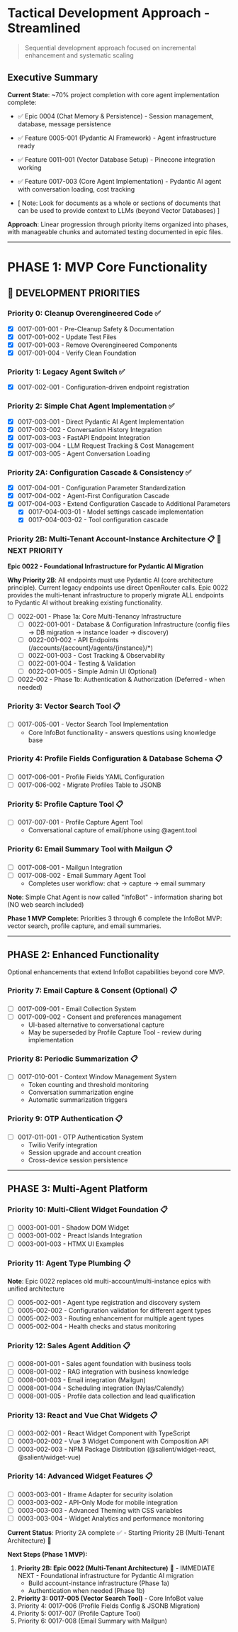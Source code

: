 # Tactical Development Approach - Streamlined
> Sequential development approach focused on incremental enhancement and systematic scaling

## Executive Summary

**Current State**: ~70% project completion with core agent implementation complete:
- ✅ Epic 0004 (Chat Memory & Persistence) - Session management, database, message persistence
- ✅ Feature 0005-001 (Pydantic AI Framework) - Agent infrastructure ready  
- ✅ Feature 0011-001 (Vector Database Setup) - Pinecone integration working
- ✅ Feature 0017-003 (Core Agent Implementation) - Pydantic AI agent with conversation loading, cost tracking

- [ Note: Look for documents as a whole or sections of documents that can be used to provide context to LLMs (beyond Vector Databases) ]

**Approach**: Linear progression through priority items organized into phases, with manageable chunks and automated testing documented in epic files.

---

# PHASE 1: MVP Core Functionality

## 🎯 DEVELOPMENT PRIORITIES

### **Priority 0: Cleanup Overengineered Code** ✅
- [x] 0017-001-001 - Pre-Cleanup Safety & Documentation
- [x] 0017-001-002 - Update Test Files  
- [x] 0017-001-003 - Remove Overengineered Components
- [x] 0017-001-004 - Verify Clean Foundation

### **Priority 1: Legacy Agent Switch** ✅  
- [x] 0017-002-001 - Configuration-driven endpoint registration


### **Priority 2: Simple Chat Agent Implementation** ✅
- [x] 0017-003-001 - Direct Pydantic AI Agent Implementation
- [x] 0017-003-002 - Conversation History Integration  
- [x] 0017-003-003 - FastAPI Endpoint Integration
- [x] 0017-003-004 - LLM Request Tracking & Cost Management
- [x] 0017-003-005 - Agent Conversation Loading

### **Priority 2A: Configuration Cascade & Consistency** ✅
- [x] 0017-004-001 - Configuration Parameter Standardization
- [x] 0017-004-002 - Agent-First Configuration Cascade
- [x] 0017-004-003 - Extend Configuration Cascade to Additional Parameters
  - [x] 0017-004-003-01 - Model settings cascade implementation
  - [x] 0017-004-003-02 - Tool configuration cascade

### **Priority 2B: Multi-Tenant Account-Instance Architecture** 📋 🎯 **NEXT PRIORITY**
**Epic 0022 - Foundational Infrastructure for Pydantic AI Migration**

**Why Priority 2B**: All endpoints must use Pydantic AI (core architecture principle). Current legacy endpoints use direct OpenRouter calls. Epic 0022 provides the multi-tenant infrastructure to properly migrate ALL endpoints to Pydantic AI without breaking existing functionality.

- [ ] 0022-001 - Phase 1a: Core Multi-Tenancy Infrastructure
  - [ ] 0022-001-001 - Database & Configuration Infrastructure (config files → DB migration → instance loader → discovery)
  - [ ] 0022-001-002 - API Endpoints (/accounts/{account}/agents/{instance}/*)
  - [ ] 0022-001-003 - Cost Tracking & Observability
  - [ ] 0022-001-004 - Testing & Validation
  - [ ] 0022-001-005 - Simple Admin UI (Optional)
- [ ] 0022-002 - Phase 1b: Authentication & Authorization (Deferred - when needed)

### **Priority 3: Vector Search Tool** 📋
- [ ] 0017-005-001 - Vector Search Tool Implementation
  - Core InfoBot functionality - answers questions using knowledge base

### **Priority 4: Profile Fields Configuration & Database Schema** 📋
- [ ] 0017-006-001 - Profile Fields YAML Configuration
- [ ] 0017-006-002 - Migrate Profiles Table to JSONB

### **Priority 5: Profile Capture Tool** 📋
- [ ] 0017-007-001 - Profile Capture Agent Tool
  - Conversational capture of email/phone using @agent.tool

### **Priority 6: Email Summary Tool with Mailgun** 📋
- [ ] 0017-008-001 - Mailgun Integration
- [ ] 0017-008-002 - Email Summary Agent Tool
  - Completes user workflow: chat → capture → email summary

**Note**: Simple Chat Agent is now called "InfoBot" - information sharing bot (NO web search included)

**Phase 1 MVP Complete**: Priorities 3 through 6 complete the InfoBot MVP: vector search, profile capture, and email summaries.

---

## PHASE 2: Enhanced Functionality

Optional enhancements that extend InfoBot capabilities beyond core MVP.

### **Priority 7: Email Capture & Consent (Optional)** 📋
- [ ] 0017-009-001 - Email Collection System
- [ ] 0017-009-002 - Consent and preferences management
  - UI-based alternative to conversational capture
  - May be superseded by Profile Capture Tool - review during implementation

### **Priority 8: Periodic Summarization** 📋
- [ ] 0017-010-001 - Context Window Management System
  - Token counting and threshold monitoring
  - Conversation summarization engine
  - Automatic summarization triggers

### **Priority 9: OTP Authentication** 📋
- [ ] 0017-011-001 - OTP Authentication System
  - Twilio Verify integration
  - Session upgrade and account creation
  - Cross-device session persistence

---

## PHASE 3: Multi-Agent Platform

### **Priority 10: Multi-Client Widget Foundation** 📋
- [ ] 0003-001-001 - Shadow DOM Widget
- [ ] 0003-001-002 - Preact Islands Integration  
- [ ] 0003-001-003 - HTMX UI Examples

### **Priority 11: Agent Type Plumbing** 📋
**Note**: Epic 0022 replaces old multi-account/multi-instance epics with unified architecture
- [ ] 0005-002-001 - Agent type registration and discovery system
- [ ] 0005-002-002 - Configuration validation for different agent types
- [ ] 0005-002-003 - Routing enhancement for multiple agent types
- [ ] 0005-002-004 - Health checks and status monitoring

### **Priority 12: Sales Agent Addition** 📋
- [ ] 0008-001-001 - Sales agent foundation with business tools
- [ ] 0008-001-002 - RAG integration with business knowledge
- [ ] 0008-001-003 - Email integration (Mailgun)
- [ ] 0008-001-004 - Scheduling integration (Nylas/Calendly)
- [ ] 0008-001-005 - Profile data collection and lead qualification

### **Priority 13: React and Vue Chat Widgets** 📋
- [ ] 0003-002-001 - React Widget Component with TypeScript
- [ ] 0003-002-002 - Vue 3 Widget Component with Composition API
- [ ] 0003-002-003 - NPM Package Distribution (@salient/widget-react, @salient/widget-vue)

### **Priority 14: Advanced Widget Features** 📋
- [ ] 0003-003-001 - Iframe Adapter for security isolation
- [ ] 0003-003-002 - API-Only Mode for mobile integration
- [ ] 0003-003-003 - Advanced Theming with CSS variables
- [ ] 0003-003-004 - Widget Analytics and performance monitoring

**Current Status**: Priority 2A complete ✅ - Starting Priority 2B (Multi-Tenant Architecture) 🎯

**Next Steps (Phase 1 MVP):**
1. **Priority 2B: Epic 0022 (Multi-Tenant Architecture)** 🎯 - IMMEDIATE NEXT - Foundational infrastructure for Pydantic AI migration
   - Build account-instance infrastructure (Phase 1a)
   - Authentication when needed (Phase 1b)
2. **Priority 3: 0017-005 (Vector Search Tool)** - Core InfoBot value
3. Priority 4: 0017-006 (Profile Fields Config & JSONB Migration)
4. Priority 5: 0017-007 (Profile Capture Tool)
5. Priority 6: 0017-008 (Email Summary with Mailgun)
